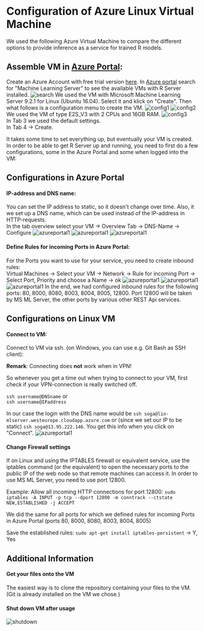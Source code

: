 ﻿# Configuration of Azure Linux Virtual Machine


We used the following Azure Virtual Machine to compare the different options to provide inference as a service for trained R models. 

## **Assemble VM in [Azure Portal](https://portal.azure.com):** 
Create an Azure Account with free trial version [here](https://azure.microsoft.com/de-de/offers/ms-azr-0044p/). 
In [Azure portal](https://portal.azure.com) search for "Machine Learning Server" to see the available VMs with R Server installed.
![search](images/0_createVM_1_inked.jpg)
We used the VM with Microsoft Machine Learning Server 9.2.1 for Linux (Ubuntu 16.04). Select it and klick on "Create". Then what follows is a configuration menu to create the VM. 
![config1](images/0_createVM_2.png)
![config2](images/0_createVM_3_inked.jpg)
We used the VM of type E2S_V3 with 2 CPUs and 16GB RAM.
![config3](images/0_createVM_4.png)  
In Tab 3 we used the default settings.   
In Tab 4 -> Create. 

It takes some time to set everything up, but eventually your VM is created. 
In order to be able to get R Server up and running, you need to first do a few configurations, some in the Azure Portal and some when logged into the VM:


## Configurations in Azure Portal
#### **IP-address and DNS name:**   
You can set the IP address to static, so it doesn't change over time. 
Also, it we set up a DNS name, which can be used instead of the IP-address in HTTP-requests.  
In the tab overview select your VM -> Overview Tab -> DNS-Name -> Configure
![azureportal1](images/1_configAzurePortal_1_inked.jpg)
![azureportal1](images/1_configAzurePortal_2_inked.jpg)
![azureportal1](images/1_configAzurePortal_3_inked.jpg)


#### **Define Rules for incoming Ports in Azure Portal:**  
For the Ports you want to use for your service, you need to create inbound rules:  
Virtual Machines -> Select your VM -> Network -> Rule for incoming Port -> Select Port, Priority and choose a Name -> ok
![azureportal1](images/1_configAzurePortal_5_inked.jpg)
![azureportal1](images/1_configAzurePortal_6.png)
![azureportal1](images/1_configAzurePortal_7.png)
In the end, we had configured inbound rules for the following ports: 80, 8000, 8080, 8003, 8004, 8005, 12800.
Port 12800 will be taken by MS ML Server, the other ports by various other REST Api services. 

## Configurations on Linux VM
#### **Connect to VM:**   
Connect to VM via ssh. (on Windows, you can use e.g. Git Bash as SSH client):    

**Remark**: Connecting does **not** work when in VPN!  

So whenever you get a time out when trying to connect to your VM, first check if your VPN-connection is really switched off. 

`ssh username@DNSname` or  
`ssh username@IPaddress`

In our case the login with the DNS name would be 
`ssh soga@lin-mlserver.westeurope.cloudapp.azure.com` or (since we set our IP to be static) 
`ssh soga@13.95.222.146`. You get this info when you click on "Connect". 
![azureportal1](images/2_connectToVM_inked.jpg)





#### Change Firewall settings 

If on Linux and using the IPTABLES firewall or equivalent service, use the iptables command (or the equivalent) to open the necessary ports to the public IP of the web node so that remote machines can access it. In order to use MS ML Server, you need to use port 12800.

Example: Allow all incoming HTTP connections for port 12800:
`sudo iptables -A INPUT -p tcp --dport 12800 -m conntrack --ctstate NEW,ESTABLISHED -j ACCEPT`

We did the same for all ports for which we defined rules for incoming Ports in Azure Portal (ports 80, 8000, 8080, 8003, 8004, 8005)

Save the established rules:
`sudo apt-get install iptables-persistent` -> Y, Yes

## Additional Information

#### Get your files onto the VM
The easiest way is to clone the repository containing your files to the VM. (Git is already installed on the VM we chose.)



#### Shut down VM after usage
![shutdown](images/3_shutdownVM_inked.jpg)









